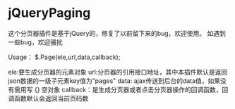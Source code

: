 # jQueryPaging
这个分页器插件是基于jQuery的，修复了以前留下来的bug，欢迎使用。
如遇到一些bug，欢迎骚扰

Usage：
 $.Page(ele,url,data,callback);

ele:要生成分页器的元素对象
url:分页器的引用接口地址，其中本插件默认是返回json数据的一级子元素key值为"pages"
data: ajax传送到后台的data值，如果没有需用写 {} 空对象
callback：是生成分页器或者点击分页器操作的回调函数，回调函数默认会返回当前页码数
